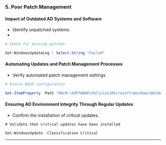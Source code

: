 ### 5. **Poor Patch Management**

#### **Impact of Outdated AD Systems and Software**

- Identify unpatched systems.
- 
```powershell
# Check for missing patches

Get-WindowsUpdateLog | Select-String "Failed"
```

#### **Automating Updates and Patch Management Processes**

- Verify automated patch management settings.

```powershell
# Ensure WSUS configuration

Get-ItemProperty -Path "HKLM:\SOFTWARE\Policies\Microsoft\Windows\WindowsUpdate\AU"
```

#### **Ensuring AD Environment Integrity Through Regular Updates**

- Confirm the installation of critical updates.
  
```powershel
# Validate that critical updates have been installed

Get-WindowsUpdate -Classification Critical
```

---

